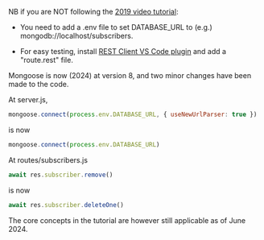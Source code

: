 NB if you are NOT following the [2019 video tutorial](https://www.youtube.com/watch?v=fgTGADljAeg):

- You need to add a .env file to set DATABASE_URL to (e.g.) mongodb://localhost/subscribers.

- For easy testing, install [REST Client VS Code plugin](https://marketplace.visualstudio.com/items?itemName=humao.rest-client) and add a "route.rest" file.

Mongoose is now (2024) at version 8, and two minor changes have been made to the code.

At server.js,

```js
mongoose.connect(process.env.DATABASE_URL, { useNewUrlParser: true })
```
is now
```js
mongoose.connect(process.env.DATABASE_URL)
```

At routes/subscribers.js

```js
await res.subscriber.remove()
```
is now
```js
await res.subscriber.deleteOne()
```
The core concepts in the tutorial are however still applicable as of June 2024.